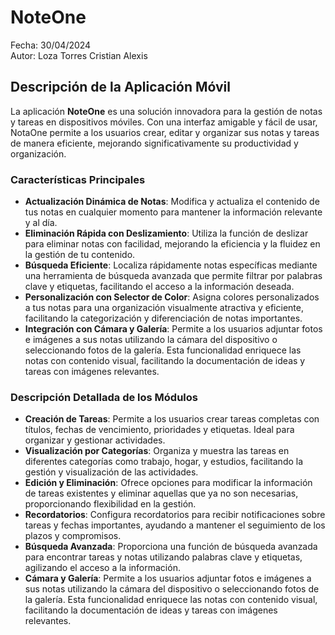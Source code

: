 # NoteOne

Fecha: 30/04/2024  
Autor: Loza Torres Cristian Alexis

## Descripción de la Aplicación Móvil

La aplicación **NoteOne** es una solución innovadora para la gestión de notas y tareas en dispositivos móviles. Con una interfaz amigable y fácil de usar, NotaOne permite a los usuarios crear, editar y organizar sus notas y tareas de manera eficiente, mejorando significativamente su productividad y organización.

### Características Principales

- **Actualización Dinámica de Notas**: Modifica y actualiza el contenido de tus notas en cualquier momento para mantener la información relevante y al día.
- **Eliminación Rápida con Deslizamiento**: Utiliza la función de deslizar para eliminar notas con facilidad, mejorando la eficiencia y la fluidez en la gestión de tu contenido.
- **Búsqueda Eficiente**: Localiza rápidamente notas específicas mediante una herramienta de búsqueda avanzada que permite filtrar por palabras clave y etiquetas, facilitando el acceso a la información deseada.
- **Personalización con Selector de Color**: Asigna colores personalizados a tus notas para una organización visualmente atractiva y eficiente, facilitando la categorización y diferenciación de notas importantes.
- **Integración con Cámara y Galería**: Permite a los usuarios adjuntar fotos e imágenes a sus notas utilizando la cámara del dispositivo o seleccionando fotos de la galería. Esta funcionalidad enriquece las notas con contenido visual, facilitando la documentación de ideas y tareas con imágenes relevantes.

### Descripción Detallada de los Módulos

- **Creación de Tareas**: Permite a los usuarios crear tareas completas con títulos, fechas de vencimiento, prioridades y etiquetas. Ideal para organizar y gestionar actividades.
- **Visualización por Categorías**: Organiza y muestra las tareas en diferentes categorías como trabajo, hogar, y estudios, facilitando la gestión y visualización de las actividades.
- **Edición y Eliminación**: Ofrece opciones para modificar la información de tareas existentes y eliminar aquellas que ya no son necesarias, proporcionando flexibilidad en la gestión.
- **Recordatorios**: Configura recordatorios para recibir notificaciones sobre tareas y fechas importantes, ayudando a mantener el seguimiento de los plazos y compromisos.
- **Búsqueda Avanzada**: Proporciona una función de búsqueda avanzada para encontrar tareas y notas utilizando palabras clave y etiquetas, agilizando el acceso a la información.
- **Cámara y Galería**: Permite a los usuarios adjuntar fotos e imágenes a sus notas utilizando la cámara del dispositivo o seleccionando fotos de la galería. Esta funcionalidad enriquece las notas con contenido visual, facilitando la documentación de ideas y tareas con imágenes relevantes.
